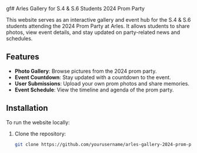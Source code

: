 gf# Arles Gallery for S.4 & S.6 Students 2024 Prom Party

This website serves as an interactive gallery and event hub for the S.4 & S.6 students attending the 2024 Prom Party at Arles. It allows students to share photos, view event details, and stay updated on party-related news and schedules.

## Features
- **Photo Gallery**: Browse pictures from the 2024 prom party.
- **Event Countdown**: Stay updated with a countdown to the event.
- **User Submissions**: Upload your own prom photos and share memories.
- **Event Schedule**: View the timeline and agenda of the prom party.

## Installation

To run the website locally:

1. Clone the repository:
   ```bash
   git clone https://github.com/yourusername/arles-gallery-2024-prom-party.git
